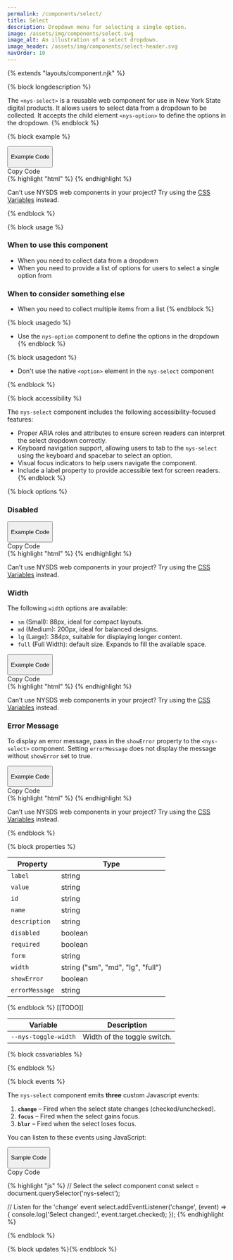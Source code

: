 ```yaml
---
permalink: /components/select/
title: Select
description: Dropdown menu for selecting a single option.
image: /assets/img/components/select.svg
image_alt: An illustration of a select dropdown.
image_header: /assets/img/components/select-header.svg
navOrder: 10
---
```


{% extends "layouts/component.njk" %}

{% block longdescription %}

The <code class="language-js">&lt;nys-select&gt;</code> is a reusable web component for use in New York State digital products. It allows users to select data from a dropdown to be collected. It accepts the child element <code class="language-js">&lt;nys-option&gt;</code> to define the options in the dropdown.
{% endblock %}

{% block example %}

<div class="code-preview-container">
  <div class="code-preview__preview">
    <nys-select label="Select your favorite borough" id="borough">
      <nys-option value="bronx" label="The Bronx"></nys-option>
      <nys-option value="brooklyn" label="Brooklyn"></nys-option>
      <nys-option value="manhattan" label="Manhattan"></nys-option>
      <nys-option value="staten_island" label="Staten Island"></nys-option>
      <nys-option value="queens" label="Queens"></nys-option>      
    </nys-select>
  </div>

  <div class="code-preview__source">
    <div class="code-preview__buttons">
      <button class="code-preview__dropdown" onClick="showSourceCode(this)">
        <nys-icon class="code-preview__dropdown-icon" name="chevron_right" size="xl"></nys-icon>
        <p>Example Code</p>
      </button>
      <nys-button class="copy-btn" prefixIcon="publish" label="Copy" variant="ghost" size="xl" onClick="copyCode(this)"></nys-button>
      <div class="copy-tooltip">Copy Code</div>
    </div>
    <div class="code-preview__code-container">
      <div class="code-preview__code-block">
        {% highlight "html" %}
<nys-select label="Select your favorite borough" id="borough">
  <nys-option value="bronx" label="The Bronx"></nys-option>
  <nys-option value="brooklyn" label="Brooklyn"></nys-option>
  <nys-option value="manhattan" label="Manhattan"></nys-option>
  <nys-option value="staten_island" label="Staten Island"></nys-option>
  <nys-option value="queens" label="Queens"></nys-option>      
</nys-select>
        {% endhighlight %}
      </div>
      <div class="code-preview__code-tip">
        <p>Can’t use NYSDS web components in your project? Try using the <span><a href="https://designsystem.ny.gov/foundations/tokens/">CSS Variables</a></span> instead.</p>
      </div>
    </div>
  </div>
</div>

{% endblock %}

{% block usage %}

### When to use this component
  - When you need to collect data from a dropdown
  - When you need to provide a list of options for users to select a single option from
### When to consider something else
  - When you need to collect multiple items from a list
{% endblock %}

{% block usagedo %}

  - Use the `nys-option` component to define the options in the dropdown
{% endblock %}

{% block usagedont %}

  - Don't use the native `<option>` element in the `nys-select` component

{% endblock %}

{% block accessibility %}

The <code class="language-js">nys-select</code> component includes the following accessibility-focused features:

  - Proper ARIA roles and attributes to ensure screen readers can interpret the select dropdown correctly.
  - Keyboard navigation support, allowing users to tab to the `nys-select` using the keyboard and spacebar to select an option.
  - Visual focus indicators to help users navigate the component.
  - Include a label property to provide accessible text for screen readers.
{% endblock %}

{% block options %}

### Disabled
<div class="code-preview-container">
  <div class="code-preview__preview">
    <nys-select label="Select your favorite borough" disabled>
      <nys-option value="bronx" label="The Bronx"></nys-option>
      <nys-option value="brooklyn" label="Brooklyn"></nys-option>
      <nys-option value="manhattan" label="Manhattan"></nys-option>
      <nys-option value="staten_island" label="Staten Island"></nys-option>
      <nys-option value="queens" label="Queens"></nys-option>  
    </nys-select>
  </div>

  <div class="code-preview__source">
    <div class="code-preview__buttons">
      <button class="code-preview__dropdown" onClick="showSourceCode(this)">
        <nys-icon class="code-preview__dropdown-icon" name="chevron_right" size="xl"></nys-icon>
        <p>Example Code</p>
      </button>
      <nys-button class="copy-btn" prefixIcon="publish" label="Copy" variant="ghost" size="xl" onClick="copyCode(this)"></nys-button>
      <div class="copy-tooltip">Copy Code</div>
    </div>
    <div class="code-preview__code-container">
      <div class="code-preview__code-block">
        {% highlight "html" %}
<nys-select label="Select your favorite borough" disabled>
  <nys-option value="bronx" label="The Bronx"></nys-option>
  <nys-option value="brooklyn" label="Brooklyn"></nys-option>
  <nys-option value="manhattan" label="Manhattan"></nys-option>
  <nys-option value="staten_island" label="Staten Island"></nys-option>
  <nys-option value="queens" label="Queens"></nys-option>  
</nys-select>
        {% endhighlight %}
      </div>
      <div class="code-preview__code-tip">
        <p>Can’t use NYSDS web components in your project? Try using the <span><a href="https://designsystem.ny.gov/foundations/tokens/">CSS Variables</a></span> instead.</p>
      </div>
    </div>
  </div>
</div>

### Width
The following <code class="language-js">width</code> options are available:

  - `sm` (Small): 88px, ideal for compact layouts.
  - `md` (Medium): 200px, ideal for balanced designs.
  - `lg` (Large): 384px, suitable for displaying longer content.
  - `full` (Full Width): default size. Expands to fill the available space.

<div class="code-preview-container">
  <div class="code-preview__preview">
    <nys-select label="Select your favorite width" description="Valid widths are sm, md, lg, and full" width="sm">
      <nys-option value="sm" label="sm"></nys-option>
      <nys-option value="md" label="md"></nys-option>
      <nys-option value="lg" label="lg"></nys-option>
      <nys-option value="full" label="full"></nys-option>
    </nys-select>
  </div>

  <div class="code-preview__source">
    <div class="code-preview__buttons">
      <button class="code-preview__dropdown" onClick="showSourceCode(this)">
        <nys-icon class="code-preview__dropdown-icon" name="chevron_right" size="xl"></nys-icon>
        <p>Example Code</p>
      </button>
      <nys-button class="copy-btn" prefixIcon="publish" label="Copy" variant="ghost" size="xl" onClick="copyCode(this)"></nys-button>
      <div class="copy-tooltip">Copy Code</div>
    </div>
    <div class="code-preview__code-container">
      <div class="code-preview__code-block">
        {% highlight "html" %}
<nys-select label="Select your favorite width" description="Valid widths are sm, md, lg, and full" width="sm">
  <nys-option value="sm" label="sm"></nys-option>
  <nys-option value="md" label="md"></nys-option>
  <nys-option value="lg" label="lg"></nys-option>
  <nys-option value="full" label="full"></nys-option>
</nys-select>
        {% endhighlight %}
      </div>
      <div class="code-preview__code-tip">
        <p>Can’t use NYSDS web components in your project? Try using the <span><a href="https://designsystem.ny.gov/foundations/tokens/">CSS Variables</a></span> instead.</p>
      </div>
    </div>
  </div>
</div>

### Error Message
To display an error message, pass in the <code class="language-js">showError</code> property to the <code class="language-js">&lt;nys-select&gt;</code> component. Setting <code class="language-js">errorMessage</code> does not display the message without <code class="language-js">showError</code> set to true.

<div class="code-preview-container">
  <div class="code-preview__preview">
    <nys-select label="Select your favorite borough" errorMessage="You did not select a borough" showError>
      <nys-option value="bronx" label="The Bronx"></nys-option>
      <nys-option value="brooklyn" label="Brooklyn"></nys-option>
      <nys-option value="manhattan" label="Manhattan"></nys-option>
      <nys-option value="staten_island" label="Staten Island"></nys-option>
      <nys-option value="queens" label="Queens"></nys-option>  
    </nys-select>
  </div>

  <div class="code-preview__source">
    <div class="code-preview__buttons">
      <button class="code-preview__dropdown" onClick="showSourceCode(this)">
        <nys-icon class="code-preview__dropdown-icon" name="chevron_right" size="xl"></nys-icon>
        <p>Example Code</p>
      </button>
      <nys-button class="copy-btn" prefixIcon="publish" label="Copy" variant="ghost" size="xl" onClick="copyCode(this)"></nys-button>
      <div class="copy-tooltip">Copy Code</div>
    </div>
    <div class="code-preview__code-container">
      <div class="code-preview__code-block">
        {% highlight "html" %}
<nys-select label="Select your favorite borough" errorMessage="You did not select a borough" showError>
  <nys-option value="bronx" label="The Bronx"></nys-option>
  <nys-option value="brooklyn" label="Brooklyn"></nys-option>
  <nys-option value="manhattan" label="Manhattan"></nys-option>
  <nys-option value="staten_island" label="Staten Island"></nys-option>
  <nys-option value="queens" label="Queens"></nys-option>  
</nys-select>
        {% endhighlight %}
      </div>
      <div class="code-preview__code-tip">
        <p>Can’t use NYSDS web components in your project? Try using the <span><a href="https://designsystem.ny.gov/foundations/tokens/">CSS Variables</a></span> instead.</p>
      </div>
    </div>
  </div>
</div>

{% endblock %}

{% block properties %}

<table>
  <thead>
    <tr>
      <th>Property</th>
      <th>Type</th>
    </tr>
  </thead>
  <tbody>
    <tr>
      <td><code>label</code></td>
      <td>string</td>
    </tr>
    <tr>
      <td><code>value</code></td>
      <td>string</td>
    </tr>
    <tr>
      <td><code>id</code></td>
      <td>string</td>
    </tr>
    <tr>
      <td><code>name</code></td>
      <td>string</td>
    </tr>
    <tr>
      <td><code>description</code></td>
      <td>string</td>
    </tr>
    <tr>
      <td><code>disabled</code></td>
      <td>boolean</td>
    </tr>
    <tr>
      <td><code>required</code></td>
      <td>boolean</td>
    </tr>
    <tr>
      <td><code>form</code></td>
      <td>string</td>
    </tr>
    <tr>
      <td><code>width</code></td>
      <td>string ("sm", "md", "lg", "full")</td>
    </tr>
    <tr>
      <td><code>showError</code></td>
      <td>boolean</td>
    </tr>
    <tr>
      <td><code>errorMessage</code></td>
      <td>string</td>
    </tr>
  </tbody>
</table>

{% endblock %}
[[TODO]]
<table>
  <thead>
    <tr>
      <th>Variable</th>
      <th>Description</th>
    </tr>
  </thead>
  <tbody>
    <tr>
      <td><code>--nys-toggle-width</code></td>
      <td>Width of the toggle switch.</td>
    </tr>
  </tbody>
  </table>

{% block cssvariables %}


{% endblock %}

{% block events %}

<p>The <code class="language-js">nys-select</code> component emits <strong>three</strong> custom Javascript events:</p>
<ol>
<li><strong><code>change</code></strong> – Fired when the select state changes (checked/unchecked).</li>
<li><strong><code>focus</code></strong> – Fired when the select gains focus.</li>
<li><strong><code>blur</code></strong> – Fired when the select loses focus.</li>
</ol>

You can listen to these events using JavaScript:
<div class="code-preview-container">
  <div class="code-preview__source">
    <div class="code-preview__buttons">
      <button class="code-preview__dropdown" onClick="showSourceCode(this)">
        <nys-icon class="code-preview__dropdown-icon" name="chevron_down" size="xl"></nys-icon>
        <p>Sample Code</p>
      </button>
      <nys-button class="copy-btn" prefixIcon="publish" label="Copy" variant="ghost" size="xl" onClick="copyCode(this)"></nys-button>
      <div class="copy-tooltip">Copy Code</div>
    </div>
    <div class="code-preview__code-container open">
      <div class="code-preview__code-block">

{% highlight "js" %}
// Select the select component
  const select = document.querySelector('nys-select');

  // Listen for the 'change' event
  select.addEventListener('change', (event) => {
    console.log('Select changed:', event.target.checked);
  });
{% endhighlight %}

  </div>
    </div>
  </div>
</div>
{% endblock %}

{% block updates %}{% endblock %}